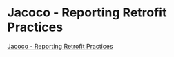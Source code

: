 # Jacoco - Reporting Retrofit Practices
[Jacoco - Reporting Retrofit Practices](https://aiwithcloud.com/2022/09/16/jacoco___reporting_retrofit_practices/)